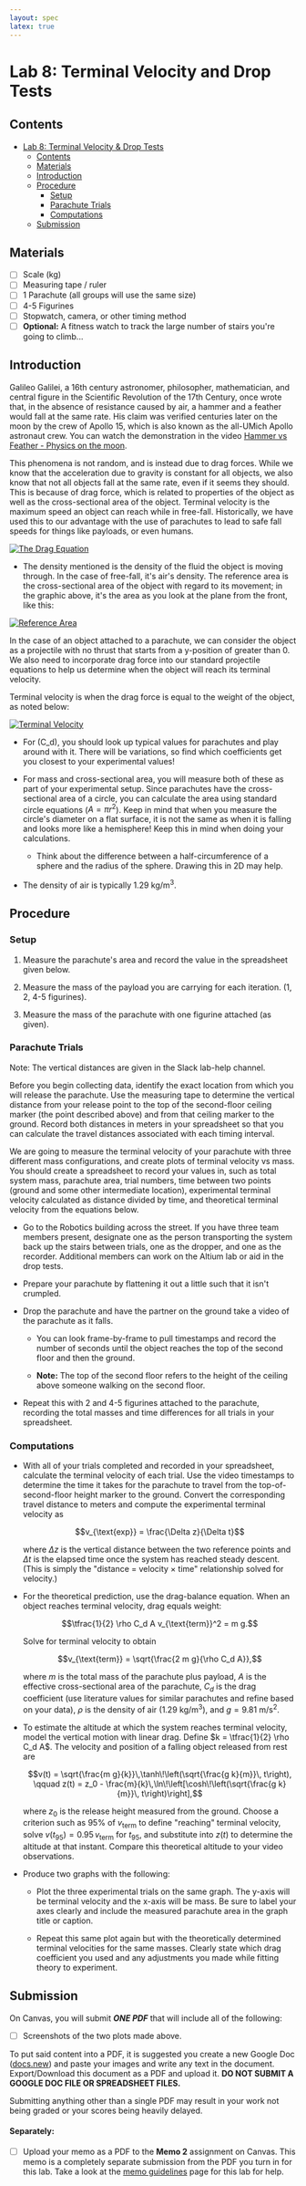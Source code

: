 ```yaml
---
layout: spec
latex: true
---
```


# Lab 8: Terminal Velocity and Drop Tests

## Contents

- [Lab 8: Terminal Velocity & Drop Tests](#lab-8-terminal-velocity-and-drop-tests)
  - [Contents](#contents)
  - [Materials](#materials)
  - [Introduction](#introduction)
  - [Procedure](#procedure)
    - [Setup](#setup)
    - [Parachute Trials](#parachute-trials)
    - [Computations](#computations)
  - [Submission](#submission)

## Materials

- [ ] Scale (kg)
- [ ] Measuring tape / ruler
- [ ] 1 Parachute (all groups will use the same size)
- [ ] 4-5 Figurines
- [ ] Stopwatch, camera, or other timing method
- [ ] **Optional:** A fitness watch to track the large number of stairs you're going to climb...

## Introduction

Galileo Galilei, a 16th century astronomer, philosopher, mathematician, and central figure in the Scientific Revolution of the 17th Century, once wrote that, in the absence of resistance caused by air, a hammer and a feather would fall at the same rate. His claim was verified centuries later on the moon by the crew of Apollo 15, which is also known as the all-UMich Apollo astronaut crew. You can watch the demonstration in the video [Hammer vs Feather - Physics on the moon](https://youtu.be/KDp1tiUsZw8?feature=shared).

This phenomena is not random, and is instead due to drag forces. While we know that the acceleration due to gravity is constant for all objects, we also know that not all objects fall at the same rate, even if it seems they should. This is because of drag force, which is related to properties of the object as well as the cross-sectional area of the object. Terminal velocity is the maximum speed an object can reach while in free-fall. Historically, we have used this to our advantage with the use of parachutes to lead to safe fall speeds for things like payloads, or even humans.

[![The Drag Equation](https://www1.grc.nasa.gov/wp-content/uploads/drageq-1-scaled.jpg)](https://www1.grc.nasa.gov/beginners-guide-to-aeronautics/drag-equation/)

- The density mentioned is the density of the fluid the object is moving through. In the case of free-fall, it's air's density. The reference area is the cross-sectional area of the object with regard to its movement; in the graphic above, it's the area as you look at the plane from the front, like this:

[![Reference Area](https://www1.grc.nasa.gov/wp-content/uploads/sized.jpg)](https://www1.grc.nasa.gov/beginners-guide-to-aeronautics/size-effects-on-drag/)

In the case of an object attached to a parachute, we can consider the object as a projectile with no thrust that starts from a y-position of greater than 0. We also need to incorporate drag force into our standard projectile equations to help us determine when the object will reach its terminal velocity.

Terminal velocity is when the drag force is equal to the weight of the object, as noted below:

[![Terminal Velocity](https://www1.grc.nasa.gov/wp-content/uploads/termv.jpg)](https://www1.grc.nasa.gov/beginners-guide-to-aeronautics/termvel/)

- For \(C_d\), you should look up typical values for parachutes and play around with it. There will be variations, so find which coefficients get you closest to your experimental values!

- For mass and cross-sectional area, you will measure both of these as part of your experimental setup. Since parachutes have the cross-sectional area of a circle, you can calculate the area using standard circle equations ($A = \pi r^2$). Keep in mind that when you measure the circle's diameter on a flat surface, it is not the same as when it is falling and looks more like a hemisphere! Keep this in mind when doing your calculations.

  - Think about the difference between a half-circumference of a sphere and the radius of the sphere. Drawing this in 2D may help.

- The density of air is typically $1.29~\text{kg/m}^3$.

## Procedure

### Setup

1. Measure the parachute's area and record the value in the spreadsheet given below.

2. Measure the mass of the payload you are carrying for each iteration. (1, 2, 4-5 figurines).

3. Measure the mass of the parachute with one figurine attached (as given).

### Parachute Trials

<div class="primer-spec-callout info" markdown="1">
Note: The vertical distances are given in the Slack lab-help channel.
</div>

Before you begin collecting data, identify the exact location from which you will release the parachute. Use the measuring tape to determine the vertical distance from your release point to the top of the second-floor ceiling marker (the point described above) and from that ceiling marker to the ground. Record both distances in meters in your spreadsheet so that you can calculate the travel distances associated with each timing interval.

We are going to measure the terminal velocity of your parachute with three different mass configurations, and create plots of terminal velocity vs mass. You should create a spreadsheet to record your values in, such as total system mass, parachute area, trial numbers, time between two points (ground and some other intermediate location), experimental terminal velocity calculated as distance divided by time, and theoretical terminal velocity from the equations below.

- Go to the Robotics building across the street. If you have three team members present, designate one as the person transporting the system back up the stairs between trials, one as the dropper, and one as the recorder. Additional members can work on the Altium lab or aid in the drop tests.

- Prepare your parachute by flattening it out a little such that it isn't crumpled.

- Drop the parachute and have the partner on the ground take a video of the parachute as it falls.

  - You can look frame-by-frame to pull timestamps and record the number of seconds until the object reaches the top of the second floor and then the ground.

  - **Note:** The top of the second floor refers to the height of the ceiling above someone walking on the second floor.

- Repeat this with 2 and 4-5 figurines attached to the parachute, recording the total masses and time differences for all trials in your spreadsheet.

### Computations

- With all of your trials completed and recorded in your spreadsheet, calculate the terminal velocity of each trial. Use the video timestamps to determine the time it takes for the parachute to travel from the top-of-second-floor height marker to the ground. Convert the corresponding travel distance to meters and compute the experimental terminal velocity as

  $$v_{\text{exp}} = \frac{\Delta z}{\Delta t}$$

  where $\Delta z$ is the vertical distance between the two reference points and $\Delta t$ is the elapsed time once the system has reached steady descent. (This is simply the "distance = velocity $\times$ time" relationship solved for velocity.)

- For the theoretical prediction, use the drag-balance equation. When an object reaches terminal velocity, drag equals weight:

  $$\tfrac{1}{2} \rho C_d A v_{\text{term}}^2 = m g.$$

  Solve for terminal velocity to obtain

  $$v_{\text{term}} = \sqrt{\frac{2 m g}{\rho C_d A}},$$

  where $m$ is the total mass of the parachute plus payload, $A$ is the effective cross-sectional area of the parachute, $C_d$ is the drag coefficient (use literature values for similar parachutes and refine based on your data), $\rho$ is the density of air ($1.29~\text{kg/m}^3$), and $g = 9.81~\text{m/s}^2$.

- To estimate the altitude at which the system reaches terminal velocity, model the vertical motion with linear drag. Define $k = \tfrac{1}{2} \rho C_d A$. The velocity and position of a falling object released from rest are

  $$v(t) = \sqrt{\frac{m g}{k}}\,\tanh\!\left(\sqrt{\frac{g k}{m}}\, t\right), \qquad z(t) = z_0 - \frac{m}{k}\,\ln\!\left[\cosh\!\left(\sqrt{\frac{g k}{m}}\, t\right)\right],$$

  where $z_0$ is the release height measured from the ground. Choose a criterion such as $95\%$ of $v_{\text{term}}$ to define "reaching" terminal velocity, solve $v(t_{95}) = 0.95\,v_{\text{term}}$ for $t_{95}$, and substitute into $z(t)$ to determine the altitude at that instant. Compare this theoretical altitude to your video observations.

- Produce two graphs with the following:

  - Plot the three experimental trials on the same graph. The y-axis will be terminal velocity and the x-axis will be mass. Be sure to label your axes clearly and include the measured parachute area in the graph title or caption.

  - Repeat this same plot again but with the theoretically determined terminal velocities for the same masses. Clearly state which drag coefficient you used and any adjustments you made while fitting theory to experiment.

## Submission

On Canvas, you will submit ***ONE PDF*** that will include all of the following:

- [ ] Screenshots of the two plots made above.

To put said content into a PDF, it is suggested you create a new Google Doc ([docs.new](https://docs.new)) and paste your images and write any text in the document. Export/Download this document as a PDF and upload it. **DO NOT SUBMIT A GOOGLE DOC FILE OR SPREADSHEET FILES.**

<div class="primer-spec-callout danger" markdown="1">
Submitting anything other than a single PDF may result in your work not being graded or your scores being heavily delayed.
</div>

#### Separately:

- [ ] Upload your memo as a PDF to the **Memo 2** assignment on Canvas. This memo is a completely separate submission from the PDF you turn in for this lab. Take a look at the [memo guidelines](/memo-guidelines.md) page for this lab for help.
